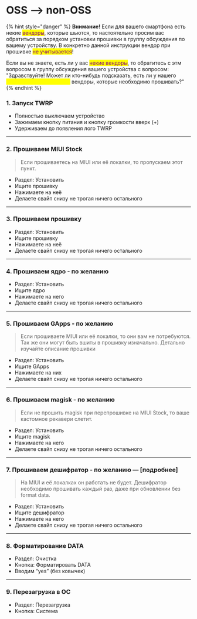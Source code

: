 # OSS --> non-OSS

{% hint style="danger" %}
**Внимание!** Если для вашего смартфона есть некие <mark style="color:purple;">вендоры</mark>, которые шьются, то настоятельно просим вас обратиться за порядком установки прошивки в группу обсуждения по вашему устройству. В конкретно данной инструкции вендор при прошивке <mark style="color:purple;">не учитывается</mark>!&#x20;

Если вы не знаете, есть ли у вас <mark style="color:purple;">некие вендоры</mark>, то обратитесь с этм вопросом в группу обсуждения вашего устройства с вопросом: "Здравствуйте! Может ли кто-нибудь подсказать, есть ли у нашего <mark style="color:yellow;">"МОДЕЛЬ УСТРОЙСТВА"</mark> вендоры, которые необходимо прошивать?"
{% endhint %}

### **1. Запуск TWRP**

* Полностью выключаем устройство
* Зажимаем кнопку питания и кнопку громкости вверх (+)
* Удерживаем до появления лого TWRP

***

### **2. Прошиваем MIUI Stock**

> Если прошиваетесь на MIUI или её локалки, то пропускаем этот пункт.

* Раздел: Установить
* Ищите прошивку
* Нажимаете на неё
* Делаете свайп снизу не трогая ничего остального

***

### **3. Прошиваем прошивку**

* Раздел: Установить
* Ищите прошивку
* Нажимаете на неё
* Делаете свайп снизу не трогая ничего остального

***

### **4. Прошиваем ядро - по желанию**

* Раздел: Установить
* Ищите ядро
* Нажимаете на него
* Делаете свайп снизу не трогая ничего остального

***

### **5. Прошиваем GApps - по желанию**

> Если прошиваете MIUI или её локалки, то они вам не потребуются. Так же они могут быть вшиты в прошивку изначально. Детально изучайте описание прошивки

* Раздел: Установить
* Ищите GApps
* Нажимаете на них
* Делаете свайп снизу не трогая ничего остального

***

### **6. Прошиваем magisk - по желанию**

> Если не прошить magisk при перепрошивке на MIUI Stock, то ваше кастомное рекавери слетит.

* Раздел: Установить
* Ищите magisk
* Нажимаете на него
* Делаете свайп снизу не трогая ничего остального

***

### **7. Прошиваем дешифратор - по желанию** — \[подробнее]

> На MIUI и её локалках он работать не будет. Дешифратор необходимо прошивать каждый раз, даже при обновлении без format data.

* Раздел: Установить
* Ищите дешифратор
* Нажимаете на него
* Делаете свайп снизу не трогая ничего остального

***

### **8. Форматирование DATA**

* Раздел: Очистка
* Кнопка: Форматировать DATA
* Вводим “yes” (без ковычек)

***

### **9. Перезагрузка в OC**

* Раздел: Перезагрузка
* Кнопка: Система
